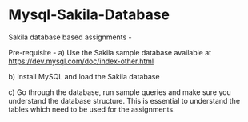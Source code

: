 # Mysql-Sakila-Database

Sakila database based assignments - 

Pre-requisite - 
a) Use the Sakila sample database available at 
https://dev.mysql.com/doc/index-other.html

b) Install MySQL and load the Sakila database 

c) Go through the database, run sample queries and make sure you understand the database structure. This is essential to understand the tables which need to be used for the assignments.

